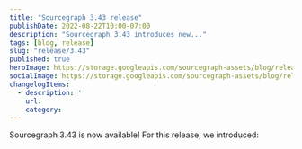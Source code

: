 ```yaml
---
title: "Sourcegraph 3.43 release"
publishDate: 2022-08-22T10:00-07:00
description: "Sourcegraph 3.43 introduces new..."
tags: [blog, release]
slug: "release/3.43"
published: true
heroImage: https://storage.googleapis.com/sourcegraph-assets/blog/release-post/3.43/sourcegraph-3-43.png
socialImage: https://storage.googleapis.com/sourcegraph-assets/blog/release-post/3.43/sourcegraph-3-43.png
changelogItems:
  - description: ''
    url: 
    category: 
---
```


Sourcegraph 3.43 is now available! For this release, we introduced:
